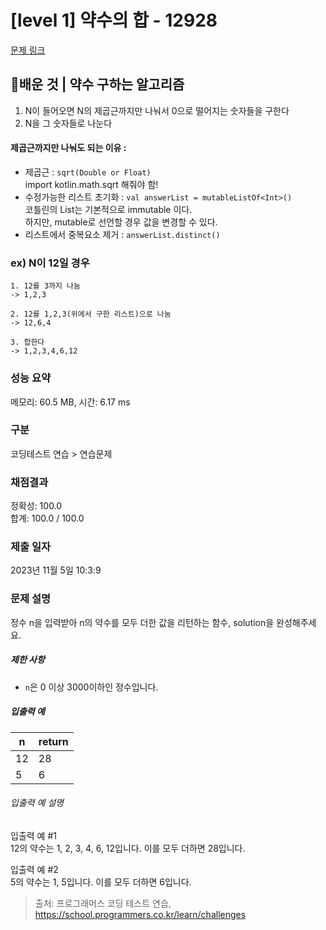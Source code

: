 # [level 1] 약수의 합 - 12928 

[문제 링크](https://school.programmers.co.kr/learn/courses/30/lessons/12928) 

## 🫡배운 것 | 약수 구하는 알고리즘
1. N이 들어오면 N의 제곱근까지만 나눠서 0으로 떨어지는 숫자들을 구한다  
2. N을 그 숫자들로 나눈다

#### 제곱근까지만 나눠도 되는 이유 :
* 제곱근 : ```sqrt(Double or Float)```  
  import kotlin.math.sqrt 해줘야 함!
* 수정가능한 리스트 초기화 : ```val answerList = mutableListOf<Int>()```  
  코틀린의 List는 기본적으로 immutable 이다.  
  하지만, mutable로 선언할 경우 값을 변경할 수 있다.
* 리스트에서 중복요소 제거 : ```answerList.distinct()```


### ex) N이 12일 경우

```
1. 12를 3까지 나눔
-> 1,2,3

2. 12를 1,2,3(위에서 구한 리스트)으로 나눔
-> 12,6,4

3. 합한다
-> 1,2,3,4,6,12
```

### 성능 요약

메모리: 60.5 MB, 시간: 6.17 ms

### 구분

코딩테스트 연습 > 연습문제

### 채점결과

정확성: 100.0<br/>합계: 100.0 / 100.0

### 제출 일자

2023년 11월 5일 10:3:9

### 문제 설명

<p>정수 n을 입력받아 n의 약수를 모두 더한 값을 리턴하는 함수, solution을 완성해주세요.</p>

<h5>제한 사항</h5>

<ul>
<li><code>n</code>은 0 이상 3000이하인 정수입니다.</li>
</ul>

<h5>입출력 예</h5>
<table class="table">
        <thead><tr>
<th>n</th>
<th>return</th>
</tr>
</thead>
        <tbody><tr>
<td>12</td>
<td>28</td>
</tr>
<tr>
<td>5</td>
<td>6</td>
</tr>
</tbody>
      </table>
<h6>입출력 예 설명</h6>

<p>입출력 예 #1<br>
12의 약수는 1, 2, 3, 4, 6, 12입니다. 이를 모두 더하면 28입니다.</p>

<p>입출력 예 #2<br>
5의 약수는 1, 5입니다. 이를 모두 더하면 6입니다.</p>


> 출처: 프로그래머스 코딩 테스트 연습, https://school.programmers.co.kr/learn/challenges
